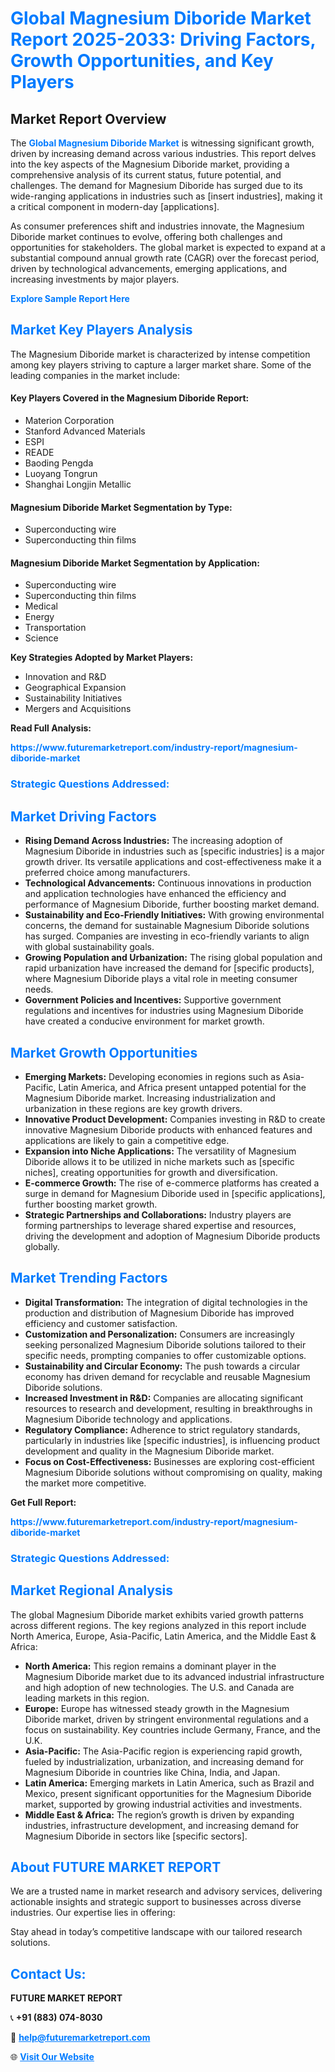 <h1 style="color: #007BFF;">Global Magnesium Diboride Market Report 2025-2033: Driving Factors, Growth Opportunities, and Key Players</h1>

<section id="overview">
<h2>Market Report Overview</h2>
<p>The <a href="https://www.futuremarketreport.com/industry-report/magnesium-diboride-market" style="color: #007BFF; text-decoration: none;"><strong>Global Magnesium Diboride Market</strong></a> is witnessing significant growth, driven by increasing demand across various industries. This report delves into the key aspects of the Magnesium Diboride market, providing a comprehensive analysis of its current status, future potential, and challenges. The demand for Magnesium Diboride has surged due to its wide-ranging applications in industries such as [insert industries], making it a critical component in modern-day [applications].</p>
<p>As consumer preferences shift and industries innovate, the Magnesium Diboride market continues to evolve, offering both challenges and opportunities for stakeholders. The global market is expected to expand at a substantial compound annual growth rate (CAGR) over the forecast period, driven by technological advancements, emerging applications, and increasing investments by major players.</p>
</section>

<section id="overview">
<p><a href="https://www.futuremarketreport.com/request-sample/reportId=60861" style="color: #007BFF; text-decoration: none;"><strong>Explore Sample Report Here</strong></a></p>
</section>

<section id="key-players">
<h2 style="color: #007BFF;">Market Key Players Analysis</h2>
<p>The Magnesium Diboride market is characterized by intense competition among key players striving to capture a larger market share. Some of the leading companies in the market include:</p>
<h4>Key Players Covered in the Magnesium Diboride Report:</h4>
<ul><li>Materion Corporation</li><li>Stanford Advanced Materials</li><li>ESPI</li><li>READE</li><li>Baoding Pengda</li><li>Luoyang Tongrun</li><li>Shanghai Longjin Metallic</li></ul>
<h4>Magnesium Diboride Market Segmentation by Type:</h4>
<ul><li>Superconducting wire</li><li>Superconducting thin films</li></ul>

<h4>Magnesium Diboride Market Segmentation by Application:</h4>
<ul><li>Superconducting wire</li><li>Superconducting thin films</li><li>Medical</li><li>Energy</li><li>Transportation</li><li>Science</li></ul>
<p><strong>Key Strategies Adopted by Market Players:</strong></p>
<ul>
<li>Innovation and R&D</li>
<li>Geographical Expansion</li>
<li>Sustainability Initiatives</li>
<li>Mergers and Acquisitions</li>
</ul>
</section>

<section>
<p><strong>Read Full Analysis: </strong></p><a href="https://www.futuremarketreport.com/industry-report/magnesium-diboride-market" style="color: #007BFF; text-decoration: none;"><strong>https://www.futuremarketreport.com/industry-report/magnesium-diboride-market</strong></a>
<h3 style="color: #007BFF;">Strategic Questions Addressed:</h3>
</section>

<section id="driving-factors">
<h2 style="color: #007BFF;">Market Driving Factors</h2>
<ul>
<li><strong>Rising Demand Across Industries:</strong> The increasing adoption of Magnesium Diboride in industries such as [specific industries] is a major growth driver. Its versatile applications and cost-effectiveness make it a preferred choice among manufacturers.</li>
<li><strong>Technological Advancements:</strong> Continuous innovations in production and application technologies have enhanced the efficiency and performance of Magnesium Diboride, further boosting market demand.</li>
<li><strong>Sustainability and Eco-Friendly Initiatives:</strong> With growing environmental concerns, the demand for sustainable Magnesium Diboride solutions has surged. Companies are investing in eco-friendly variants to align with global sustainability goals.</li>
<li><strong>Growing Population and Urbanization:</strong> The rising global population and rapid urbanization have increased the demand for [specific products], where Magnesium Diboride plays a vital role in meeting consumer needs.</li>
<li><strong>Government Policies and Incentives:</strong> Supportive government regulations and incentives for industries using Magnesium Diboride have created a conducive environment for market growth.</li>
</ul>
</section>

<section id="growth-opportunities">
<h2 style="color: #007BFF;">Market Growth Opportunities</h2>
<ul>
<li><strong>Emerging Markets:</strong> Developing economies in regions such as Asia-Pacific, Latin America, and Africa present untapped potential for the Magnesium Diboride market. Increasing industrialization and urbanization in these regions are key growth drivers.</li>
<li><strong>Innovative Product Development:</strong> Companies investing in R&D to create innovative Magnesium Diboride products with enhanced features and applications are likely to gain a competitive edge.</li>
<li><strong>Expansion into Niche Applications:</strong> The versatility of Magnesium Diboride allows it to be utilized in niche markets such as [specific niches], creating opportunities for growth and diversification.</li>
<li><strong>E-commerce Growth:</strong> The rise of e-commerce platforms has created a surge in demand for Magnesium Diboride used in [specific applications], further boosting market growth.</li>
<li><strong>Strategic Partnerships and Collaborations:</strong> Industry players are forming partnerships to leverage shared expertise and resources, driving the development and adoption of Magnesium Diboride products globally.</li>
</ul>
</section>

<section id="trending-factors">
<h2 style="color: #007BFF;">Market Trending Factors</h2>
<ul>
<li><strong>Digital Transformation:</strong> The integration of digital technologies in the production and distribution of Magnesium Diboride has improved efficiency and customer satisfaction.</li>
<li><strong>Customization and Personalization:</strong> Consumers are increasingly seeking personalized Magnesium Diboride solutions tailored to their specific needs, prompting companies to offer customizable options.</li>
<li><strong>Sustainability and Circular Economy:</strong> The push towards a circular economy has driven demand for recyclable and reusable Magnesium Diboride solutions.</li>
<li><strong>Increased Investment in R&D:</strong> Companies are allocating significant resources to research and development, resulting in breakthroughs in Magnesium Diboride technology and applications.</li>
<li><strong>Regulatory Compliance:</strong> Adherence to strict regulatory standards, particularly in industries like [specific industries], is influencing product development and quality in the Magnesium Diboride market.</li>
<li><strong>Focus on Cost-Effectiveness:</strong> Businesses are exploring cost-efficient Magnesium Diboride solutions without compromising on quality, making the market more competitive.</li>
</ul>
</section>

<section>
<p><strong>Get Full Report: </strong></p><a href="https://www.futuremarketreport.com/industry-report/magnesium-diboride-market" style="color: #007BFF; text-decoration: none;"><strong>https://www.futuremarketreport.com/industry-report/magnesium-diboride-market</strong></a>
<h3 style="color: #007BFF;">Strategic Questions Addressed:</h3>
</section>


<section id="regional-analysis">
<h2 style="color: #007BFF;">Market Regional Analysis</h2>
<p>The global Magnesium Diboride market exhibits varied growth patterns across different regions. The key regions analyzed in this report include North America, Europe, Asia-Pacific, Latin America, and the Middle East & Africa:</p>
<ul>
<li><strong>North America:</strong> This region remains a dominant player in the Magnesium Diboride market due to its advanced industrial infrastructure and high adoption of new technologies. The U.S. and Canada are leading markets in this region.</li>
<li><strong>Europe:</strong> Europe has witnessed steady growth in the Magnesium Diboride market, driven by stringent environmental regulations and a focus on sustainability. Key countries include Germany, France, and the U.K.</li>
<li><strong>Asia-Pacific:</strong> The Asia-Pacific region is experiencing rapid growth, fueled by industrialization, urbanization, and increasing demand for Magnesium Diboride in countries like China, India, and Japan.</li>
<li><strong>Latin America:</strong> Emerging markets in Latin America, such as Brazil and Mexico, present significant opportunities for the Magnesium Diboride market, supported by growing industrial activities and investments.</li>
<li><strong>Middle East & Africa:</strong> The region’s growth is driven by expanding industries, infrastructure development, and increasing demand for Magnesium Diboride in sectors like [specific sectors].</li>
</ul>
</section>

<footer>
<h2 style="color: #007BFF;">About FUTURE MARKET REPORT</h2>
<p>We are a trusted name in market research and advisory services, delivering actionable insights and strategic support to businesses across diverse industries. Our expertise lies in offering:</p>

<p>Stay ahead in today’s competitive landscape with our tailored research solutions.</p>

<h2 style="color: #007BFF;">Contact Us:</h2>
<p><strong>FUTURE MARKET REPORT</strong></p>
<p>📞 <strong>+91 (883) 074-8030</strong></p>
<p>📧 <strong><a href="mailto:help@futuremarketreport.com" style="color: #007BFF;">help@futuremarketreport.com</a></strong></p>
<p>🌐 <strong><a href="https://www.futuremarketreport.com/" style="color: #007BFF;">Visit Our Website</a></strong></p>
</footer>